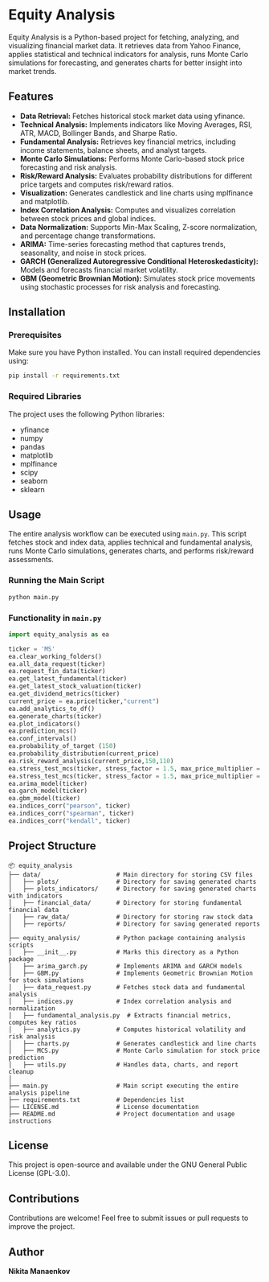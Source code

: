# Equity Analysis

Equity Analysis is a Python-based project for fetching, analyzing, and visualizing financial market data. It retrieves data from Yahoo Finance, applies statistical and technical indicators for analysis, runs Monte Carlo simulations for forecasting, and generates charts for better insight into market trends.

## Features

- **Data Retrieval:** Fetches historical stock market data using yfinance.
- **Technical Analysis:** Implements indicators like Moving Averages, RSI, ATR, MACD, Bollinger Bands, and Sharpe Ratio.
- **Fundamental Analysis:** Retrieves key financial metrics, including income statements, balance sheets, and analyst targets.
- **Monte Carlo Simulations:** Performs Monte Carlo-based stock price forecasting and risk analysis.
- **Risk/Reward Analysis:** Evaluates probability distributions for different price targets and computes risk/reward ratios.
- **Visualization:** Generates candlestick and line charts using mplfinance and matplotlib.
- **Index Correlation Analysis:** Computes and visualizes correlation between stock prices and global indices.
- **Data Normalization:** Supports Min-Max Scaling, Z-score normalization, and percentage change transformations.
- **ARIMA:** Time-series forecasting method that captures trends, seasonality, and noise in stock prices.
- **GARCH (Generalized Autoregressive Conditional Heteroskedasticity):** Models and forecasts financial market volatility.
- **GBM (Geometric Brownian Motion):** Simulates stock price movements using stochastic processes for risk analysis and forecasting.

## Installation

### Prerequisites
Make sure you have Python installed. You can install required dependencies using:

```sh
pip install -r requirements.txt
```

### Required Libraries
The project uses the following Python libraries:
- yfinance
- numpy
- pandas
- matplotlib
- mplfinance
- scipy
- seaborn
- sklearn

## Usage

The entire analysis workflow can be executed using `main.py`. This script fetches stock and index data, applies technical and fundamental analysis, runs Monte Carlo simulations, generates charts, and performs risk/reward assessments.

### Running the Main Script

```sh
python main.py
```

### Functionality in `main.py`

```python
import equity_analysis as ea

ticker = 'MS'
ea.clear_working_folders()
ea.all_data_request(ticker)
ea.request_fin_data(ticker)
ea.get_latest_fundamental(ticker)
ea.get_latest_stock_valuation(ticker)
ea.get_dividend_metrics(ticker)
current_price = ea.price(ticker,"current")
ea.add_analytics_to_df()
ea.generate_charts(ticker)
ea.plot_indicators()
ea.prediction_mcs()
ea.conf_intervals()
ea.probability_of_target (150)
ea.probability_distribution(current_price)
ea.risk_reward_analysis(current_price,150,110)
ea.stress_test_mcs(ticker, stress_factor = 1.5, max_price_multiplier = 3, use_log_normal=True)
ea.stress_test_mcs(ticker, stress_factor = 1.5, max_price_multiplier = 3, use_log_normal=False)
ea.arima_model(ticker)
ea.garch_model(ticker)
ea.gbm_model(ticker)
ea.indices_corr("pearson", ticker)
ea.indices_corr("spearman", ticker)
ea.indices_corr("kendall", ticker)

```

## Project Structure

```
📦 equity_analysis
├── data/                     # Main directory for storing CSV files
│   ├── plots/                # Directory for saving generated charts
│   ├── plots_indicators/     # Directory for saving generated charts with indicators
│   ├── financial_data/       # Directory for storing fundamental financial data
│   ├── raw_data/             # Directory for storing raw stock data
│   ├── reports/              # Directory for saving generated reports
│
├── equity_analysis/          # Python package containing analysis scripts
│   ├── __init__.py           # Marks this directory as a Python package
│   ├── arima_garch.py        # Implements ARIMA and GARCH models
│   ├── GBM.py                # Implements Geometric Brownian Motion for stock simulations
│   ├── data_request.py       # Fetches stock data and fundamental analysis
│   ├── indices.py            # Index correlation analysis and normalization
│   ├── fundamental_analysis.py  # Extracts financial metrics, computes key ratios
│   ├── analytics.py          # Computes historical volatility and risk analysis
│   ├── charts.py             # Generates candlestick and line charts
│   ├── MCS.py                # Monte Carlo simulation for stock price prediction
│   ├── utils.py              # Handles data, charts, and report cleanup
│
├── main.py                   # Main script executing the entire analysis pipeline
├── requirements.txt          # Dependencies list
├── LICENSE.md                # License documentation
├── README.md                 # Project documentation and usage instructions
```

## License
This project is open-source and available under the GNU General Public License (GPL-3.0).

## Contributions
Contributions are welcome! Feel free to submit issues or pull requests to improve the project.

## Author
**Nikita Manaenkov**